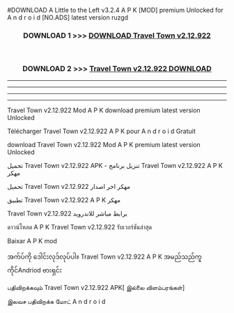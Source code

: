 #DOWNLOAD A Little to the Left v3.2.4 A P K [MOD] premium Unlocked for A n d r o i d [NO.ADS] latest version ruzgd 



<div align="center">

<h3>DOWNLOAD 1 >>> <a href="https://downloadmod1.web.app/?judul=Travel Town v2.12.922">DOWNLOAD Travel Town v2.12.922</a></h3><br>

<h3>DOWNLOAD 2 >>> <a href="https://downloadmod1.web.app/?judul=Travel Town v2.12.922">Travel Town v2.12.922 DOWNLOAD </a></h3>

</div>


----------------------------------------------------------

----------------------------------------------------------

----------------------------------------------------------

----------------------------------------------------------


Travel Town v2.12.922 Mod A P K download premium latest version Unlocked

Télécharger Travel Town v2.12.922 A P K pour A n d r o i d Gratuit

download Travel Town v2.12.922 Mod A P K premium latest version Unlocked

تحميل Travel Town v2.12.922 APK - تنزيل برنامج Travel Town v2.12.922 A P K مهكر

تحميل Travel Town v2.12.922 مهكر اخر اصدار

تطبيق Travel Town v2.12.922 A P K مهكر

Travel Town v2.12.922 برابط مباشر للاندرويد

ดาวน์โหลด A P K Travel Town v2.12.922 รับเวอร์ชันล่าสุด

Baixar A P K mod

အက်ပ်ကို ဒေါင်းလုဒ်လုပ်ပါ။ Travel Town v2.12.922 A P K အမည်သည်ကူကိုင်Andriod ဗားရှင်း

பதிவிறக்கவும் Travel Town v2.12.922 APK[ இல்லை விளம்பரங்கள்] 
 
இலவச பதிவிறக்க மோட் A n d r o i d



